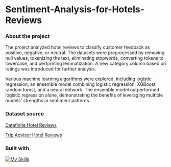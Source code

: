 # Sentiment-Analysis-for-Hotels-Reviews

### About the project

The project analyzed hotel reviews to classify customer feedback as positive, negative, or neutral. The datasets were preprocessed by removing null values, tokenizing the text, eliminating stopwords, converting tokens to lowercase, and performing lemmatization. A new category column based on ratings was introduced for further analysis. 

Various machine learning algorithms were explored, including logistic regression, an ensemble model combining logistic regression, XGBoost, random forest, and a neural network. The ensemble model outperformed logistic regression alone, demonstrating the benefits of leveraging multiple models' strengths in sentiment patterns. 

### Dataset source
[Datafinite Hotel Reviews](https://www.kaggle.com/datasets/datafiniti/hotel-reviews?select=Datafiniti_Hotel_Reviews.csv )

[Trip Advisor Hotel Reviews](https://www.kaggle.com/datasets/andrewmvd/trip-advisor-hotel-reviews)

### Built with
[![My Skills](https://skillicons.dev/icons?i=python)](https://skillicons.dev)


